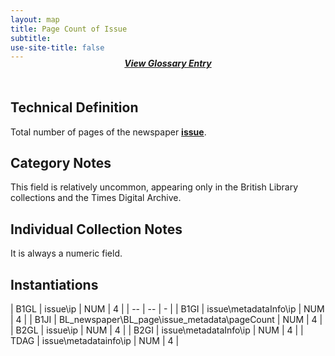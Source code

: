 ```yaml
---
layout: map
title: Page Count of Issue
subtitle:  
use-site-title: false
---
```


<h4 style="text-align:center;font-style:italic;margin-top:-20px;margin-bottom:50px;"><a href="../../glossary/page-count-of-issue">View Glossary Entry</a></h4>

## Technical Definition

Total number of pages of the newspaper <a href="https://www.digitisednewspapers.net/maps/issue-number/">**issue**</a>.

## Category Notes

This field is relatively uncommon, appearing only in the British Library
collections and the Times Digital Archive.

## Individual Collection Notes

It is always a numeric field.

## Instantiations

| B1GL  |  issue\\ip  | NUM | 4 |
| -- | -- | - |
| B1GI  |  issue\\metadataInfo\\ip  | NUM | 4 |
| B1JI  |  BL\_newspaper\\BL\_page\\issue\_metadata\\pageCount | NUM | 4 |
| B2GL  |  issue\\ip  | NUM | 4 |
| B2GI  |  issue\\metadataInfo\\ip  | NUM | 4 |
| TDAG  |  issue\\metadatainfo\\ip  | NUM | 4 |
